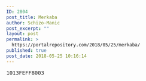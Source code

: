 ```yaml
---
ID: 2804
post_title: Merkaba
author: Schizo-Manic
post_excerpt: ""
layout: post
permalink: >
  https://portalrepository.com/2018/05/25/merkaba/
published: true
post_date: 2018-05-25 10:16:14
---
```

<pre>1013FEFF8003</pre>